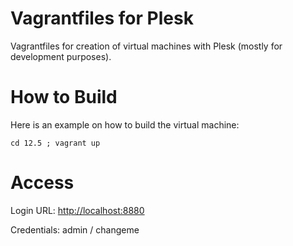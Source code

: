 # Vagrantfiles for Plesk

Vagrantfiles for creation of virtual machines with Plesk (mostly for development purposes).

# How to Build

Here is an example on how to build the virtual machine:

    cd 12.5 ; vagrant up

# Access

Login URL: [http://localhost:8880](http://localhost:8880)

Credentials: admin / changeme
